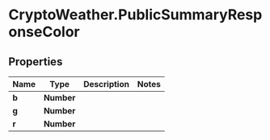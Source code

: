 # CryptoWeather.PublicSummaryResponseColor

## Properties
Name | Type | Description | Notes
------------ | ------------- | ------------- | -------------
**b** | **Number** |  | 
**g** | **Number** |  | 
**r** | **Number** |  | 


